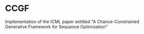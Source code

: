 # CCGF
Implementation of the ICML paper entitled "A Chance-Constrained Generative Framework for Sequence Optimization"
